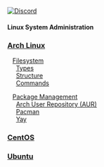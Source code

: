 [![Discord](https://img.shields.io/discord/1193946747878260767?color=blue&label=Discord&logo=discord&logoColor=white)](https://discord.gg/KmAkuNyr)

#### Linux System Administration

### [Arch Linux](https://github.com/shaun-barnard/linux-system-administration/tree/main/arch-linux)
&nbsp;&nbsp; [Filesystem](https://github.com/shaun-barnard/linux-system-administration/blob/main/arch-linux/filesystem.md)<br>
&nbsp;&nbsp;&nbsp;&nbsp; [Types](https://github.com/shaun-barnard/linux-system-administration/blob/main/arch-linux/filesystem.md#types)<br>
&nbsp;&nbsp;&nbsp;&nbsp; [Structure](https://github.com/shaun-barnard/linux-system-administration/blob/main/arch-linux/filesystem.md#structure)<br>
&nbsp;&nbsp;&nbsp;&nbsp; [Commands](https://github.com/shaun-barnard/linux-system-administration/blob/main/arch-linux/filesystem.md#commands)<br>

&nbsp;&nbsp; [Package Management](https://github.com/shaun-barnard/linux-system-administration/blob/main/arch-linux/package-management.md)<br>
&nbsp;&nbsp;&nbsp;&nbsp; [Arch User Repository (AUR)](https://github.com/shaun-barnard/linux-system-administration/blob/main/arch-linux/package-management.md#arch-user-repository-aur)<br>
&nbsp;&nbsp;&nbsp;&nbsp; [Pacman](https://github.com/shaun-barnard/linux-system-administration/blob/main/arch-linux/package-management.md#pacman)<br>
&nbsp;&nbsp;&nbsp;&nbsp; [Yay](https://github.com/shaun-barnard/linux-system-administration/blob/main/arch-linux/package-management.md#yay-yet-another-yaourt)<br>

### [CentOS](https://github.com/shaun-barnard/linux-system-administration/tree/main/centos)
### [Ubuntu](https://github.com/shaun-barnard/linux-system-administration/tree/main/ubuntu)

